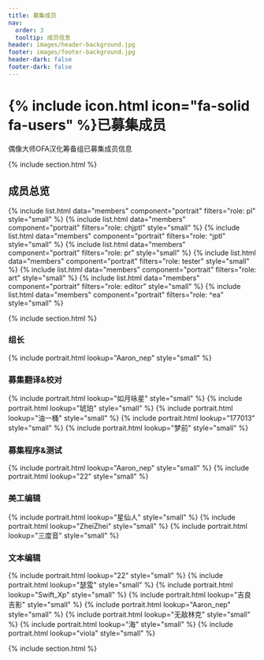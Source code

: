 ```yaml
---
title: 募集成员
nav:
  order: 3
  tooltip: 成员信息
header: images/header-background.jpg
footer: images/footer-background.jpg
header-dark: false
footer-dark: false
---
```


# {% include icon.html icon="fa-solid fa-users" %}已募集成员

偶像大师OFA汉化筹备组已募集成员信息

{% include section.html %}
## 成员总览
<div class="portrait-wrapper-alignleft">
{% include list.html data="members" component="portrait" filters="role: pl" style="small"  %}
{% include list.html data="members" component="portrait" filters="role: chjptl" style="small" %}
{% include list.html data="members" component="portrait" filters="role: ^jptl" style="small" %}
{% include list.html data="members" component="portrait" filters="role: pr" style="small" %}
{% include list.html data="members" component="portrait" filters="role: tester" style="small" %}
{% include list.html data="members" component="portrait" filters="role: art" style="small" %}
{% include list.html data="members" component="portrait" filters="role: editor" style="small" %}
{% include list.html data="members" component="portrait" filters="role: ^ea" style="small" %}
</div>

{% include section.html %}
### 组长

{% include portrait.html lookup="Aaron_nep" style="small" %}

### 募集翻译&校对

{% include portrait.html lookup="如月咏星" style="small" %}
{% include portrait.html lookup="琥珀" style="small" %}
{% include portrait.html lookup="油一桶" style="small" %}
{% include portrait.html lookup="177013" style="small" %}
{% include portrait.html lookup="梦前" style="small" %}

### 募集程序&测试

{% include portrait.html lookup="Aaron_nep" style="small" %}
{% include portrait.html lookup="22" style="small" %}

### 美工编辑

{% include portrait.html lookup="星仙人" style="small" %}
{% include portrait.html lookup="ZheiZhei" style="small" %}
{% include portrait.html lookup="三度音" style="small" %}

### 文本编辑

{% include portrait.html lookup="22" style="small" %}
{% include portrait.html lookup="瑟雭" style="small" %}
{% include portrait.html lookup="Swift_Xp" style="small" %}
{% include portrait.html lookup="吉良吉影" style="small" %}
{% include portrait.html lookup="Aaron_nep" style="small" %}
{% include portrait.html lookup="无敌林克" style="small" %}
{% include portrait.html lookup="海" style="small" %}
{% include portrait.html lookup="viola" style="small" %}

{% include section.html %}